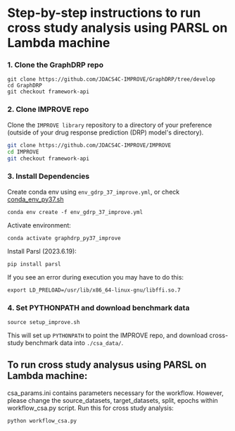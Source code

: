 
# Step-by-step instructions to run cross study analysis using PARSL on Lambda machine

### 1. Clone the GraphDRP repo
```
git clone https://github.com/JDACS4C-IMPROVE/GraphDRP/tree/develop
cd GraphDRP
git checkout framework-api
```

### 2. Clone IMPROVE repo
Clone the `IMPROVE library` repository to a directory of your preference (outside of your drug response prediction (DRP) model's directory).

```bash
git clone https://github.com/JDACS4C-IMPROVE/IMPROVE
cd IMPROVE
git checkout framework-api
```

### 3. Install Dependencies
Create conda env using `env_gdrp_37_improve.yml`, or check [conda_env_py37.sh](./conda_env_py37.sh)
```
conda env create -f env_gdrp_37_improve.yml
```
Activate environment:
```
conda activate graphdrp_py37_improve
```

Install Parsl (2023.6.19):
```
pip install parsl 
```
If you see an error during execution you may have to do this:
```
export LD_PRELOAD=/usr/lib/x86_64-linux-gnu/libffi.so.7
```

### 4. Set PYTHONPATH and download benchmark data
```
source setup_improve.sh
```
This will set up `PYTHONPATH` to point the IMPROVE repo, and download cross-study benchmark data into `./csa_data/`.

## To run cross study analysus using PARSL on Lambda machine:
csa_params.ini contains parameters necessary for the workflow. However, please change the source_datasets, target_datasets, split, epochs within workflow_csa.py script. Run this for cross study analysis:
```
python workflow_csa.py
```